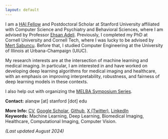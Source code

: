 ```yaml
---
layout: default
---
```

I am a [HAI Fellow](https://hai.stanford.edu) and Postdoctoral Scholar at Stanford University affiliated with Computer Science and Psychiatry and Behavioral Sciences, where I am advised by Professor [Ehsan Adeli](https://stanford.edu/~eadeli/). Previously, I completed my PhD at Cornell University and Cornell Tech, where I was lucky to be advised by [Mert Sabuncu](https://sabuncu.engineering.cornell.edu/). Before that, I studied Computer Engineering at the University of Illinois at Urbana-Champaign (UIUC).

My research interests are at the intersection of machine learning and medical imaging. In particular, I am interested in and have worked on developing deep learning algorithms for medical imaging and healthcare, with an emphasis on improving interpretability, robustness, and fairness of deep learning models in these contexts.

I also help out with organizing the [MELBA Symposium Series](https://www.melba-journal.org/symposium.html).

**Contact:** alanqw [at] stanford [dot] edu  
<!-- **More Info:** [CV](cv_alan_wang.pdf) and [Research Statement](Research_Statement.pdf)    -->
**More Info:** [CV](CV-AQWang-Apr2024.pdf), [Google Scholar](https://scholar.google.com/citations?user=P7nRvlIAAAAJ&hl=en), [Github](https://github.com/alanqrwang/), [X (Twitter)](https://twitter.com/AlanQWang), [LinkedIn](https://www.linkedin.com/in/alanqrwang/)   
**Keywords:** Machine Learning, Deep Learning, Biomedical Imaging, Healthcare, Computational Imaging, Computer Vision.

*(Last updated August 2024)*  
